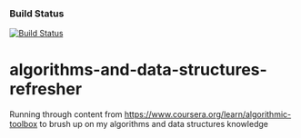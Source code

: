 ### Build Status
[![Build Status](https://travis-ci.org/Farhie/algorithms-and-data-structures-refresher.svg?branch=master)](https://travis-ci.org/Farhie/algorithms-and-data-structures-refresher)

# algorithms-and-data-structures-refresher
Running through content from https://www.coursera.org/learn/algorithmic-toolbox to brush up on my algorithms and data structures knowledge
